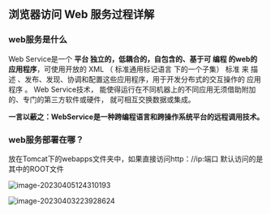 ## 浏览器访问 Web 服务过程详解



### web服务是什么

Web Service是一个 **平台 独立的，低耦合的，自包含的、基于可 编程 的web的应用程序**，可使用开放的 XML （ 标准通用标记语言 下的一个子集） 标准 来 描述 、发布、发现、协调和配置这些应用程序，用于开发分布式的交互操作的 应用程序 。 Web Service技术， 能使得运行在不同机器上的不同应用无须借助附加的、专门的第三方软件或硬件， 就可相互交换数据或集成。

**一言以蔽之：WebService是一种跨编程语言和跨操作系统平台的远程调用技术。**

### web服务部署在哪？

放在Tomcat下的webapps文件夹中，如果直接访问http：//ip:端口  默认访问的是其中的ROOT文件

![image-20230405124310193](https://s2.loli.net/2023/04/05/4Yla29q3xRVPKQ7.png)



![image-20230403223928624](https://s2.loli.net/2023/04/03/LwDG4ndySPImUpv.png)